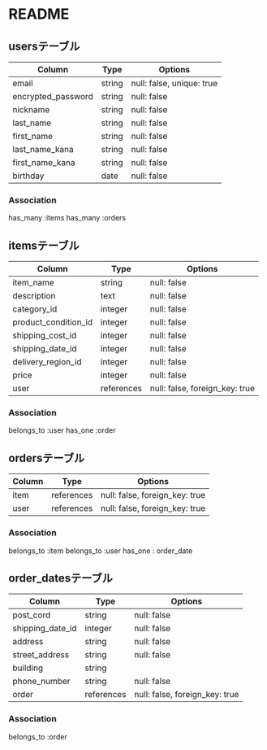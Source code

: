 # README

## usersテーブル

| Column              | Type   | Options                   |
| ------------------- | ------ | ------------------------  |
| email               | string | null: false, unique: true |
| encrypted_password  | string | null: false               |
| nickname            | string | null: false               |
| last_name           | string | null: false               |
| first_name          | string | null: false               |
| last_name_kana      | string | null: false               |
| first_name_kana     | string | null: false               |
| birthday            | date   | null: false               |
### Association
has_many :items
has_many :orders

## itemsテーブル

| Column              | Type          | Options                       |
| ------------------- | ------        | ------------------------      |
| item_name           | string        | null: false                   |
| description         | text          | null: false                   |
| category_id         | integer       | null: false                   |
| product_condition_id| integer       | null: false                   |
| shipping_cost_id    | integer       | null: false                   |
| shipping_date_id    | integer       | null: false                   |
| delivery_region_id  | integer       | null: false                   |
| price               | integer       | null: false                   |
| user                | references    | null: false, foreign_key: true|

### Association

belongs_to :user
has_one :order

## ordersテーブル

| Column              | Type       | Options                       |
| ------------------- | ------     | ------------------------      |
| item                | references | null: false, foreign_key: true|
| user                | references | null: false, foreign_key: true|

### Association

belongs_to :item
belongs_to :user
has_one : order_date

## order_datesテーブル
| Column              | Type          | Options                        | 
| ------------------- | ------        | ------------------------       |
| post_cord           | string        | null: false                    |
| shipping_date_id    | integer       | null: false                    |
| address             | string        | null: false                    |
| street_address      | string        | null: false                    |
| building            | string        |                                |
| phone_number        | string        | null: false                    |
| order               | references    | null: false, foreign_key: true |

### Association

belongs_to :order